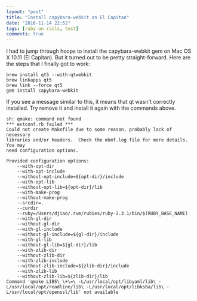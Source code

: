```yaml
---
layout: "post"
title: "Install capybara-webkit on El Capitan"
date: "2016-11-14 22:52"
tags: [ruby on rails, test]
comments: true
---
```


I had to jump through hoops to install the capybara-webkit gem on Mac OS X 10.11 (El Capitan). But it turned out to be pretty straight-forward. Here are the steps that I finally got to work:

```
brew install qt5 --with-qtwebkit
brew linkapps qt5
brew link --force qt5
gem install capybara-webkit
```

<!-- more -->

If you see a message similar to this, it means that qt wasn't correctly installed. Try remove it and install it again with the commands above.

```
sh: qmake: command not found
*** extconf.rb failed ***
Could not create Makefile due to some reason, probably lack of necessary
libraries and/or headers.  Check the mkmf.log file for more details.  You may
need configuration options.

Provided configuration options:
	--with-opt-dir
	--with-opt-include
	--without-opt-include=${opt-dir}/include
	--with-opt-lib
	--without-opt-lib=${opt-dir}/lib
	--with-make-prog
	--without-make-prog
	--srcdir=.
	--curdir
	--ruby=/Users/djiao/.rvm/rubies/ruby-2.3.1/bin/$(RUBY_BASE_NAME)
	--with-gl-dir
	--without-gl-dir
	--with-gl-include
	--without-gl-include=${gl-dir}/include
	--with-gl-lib
	--without-gl-lib=${gl-dir}/lib
	--with-zlib-dir
	--without-zlib-dir
	--with-zlib-include
	--without-zlib-include=${zlib-dir}/include
	--with-zlib-lib
	--without-zlib-lib=${zlib-dir}/lib
Command 'qmake LIBS\ \+\=\ -L/usr/local/opt/libyaml/lib\ -L/usr/local/opt/readline/lib\ -L/usr/local/opt/libksba/lib\ -L/usr/local/opt/openssl/lib' not available
```
